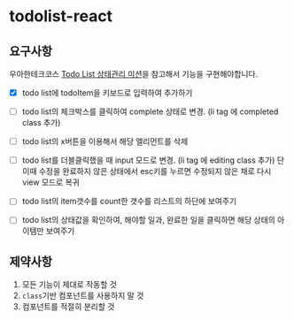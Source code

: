 # todolist-react

## 요구사항

우아한테크코스 [Todo List 상태관리 미션](https://techcourse.woowahan.com/s/RnQEhZ2v/ls/lxtPtbeY)을 참고해서 기능을 구현해야합니다.

+ [x] todo list에 todoItem을 키보드로 입력하여 추가하기
+ [ ] todo list의 체크박스를 클릭하여 complete 상태로 변경. (li tag 에 completed class 추가)
+ [ ] todo list의 x버튼을 이용해서 해당 엘리먼트를 삭제
+ [ ] todo list를 더블클릭했을 때 input 모드로 변경. (li tag 에 editing class 추가) 단 이때 수정을 완료하지 않은 상태에서 esc키를 누르면 수정되지 않은 채로 다시 view 모드로 복귀
+ [ ] todo list의 item갯수를 count한 갯수를 리스트의 하단에 보여주기
+ [ ] todo list의 상태값을 확인하여, 해야할 일과, 완료한 일을 클릭하면 해당 상태의 아이템만 보여주기


## 제약사항

1. 모든 기능이 제대로 작동할 것
2. `class`기반 컴포넌트를 사용하지 말 것
3. 컴포넌트를 적절히 분리할 것

